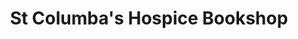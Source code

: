 ---
title: "St Columba's Hospice Bookshop"
url: /edinburgh/st-columbas-hospice-bookshop/
shop: Bücher
---